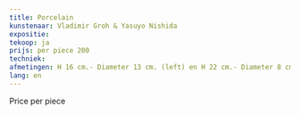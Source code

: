 ```yaml
---
title: Porcelain
kunstenaar: Vladimir Groh & Yasuyo Nishida
expositie: 
tekoop: ja
prijs: per piece 200
techniek: 
afmetingen: H 16 cm.- Diameter 13 cm. (left) en H 22 cm.- Diameter 8 cm. (right)
lang: en
---
```


Price per piece